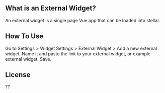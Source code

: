 ## What is an External Widget?
An external widget is a single page Vue app that can be loaded into stellar.

## How To Use
Go to Settings > Widget Settings > External Widget > Add a new external widget.
Name it and paste the link to your external widget, or example external widget.
Save.

## License
??